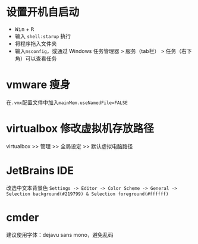 # 设置开机自启动
- <kbd>Win</kbd> + <kbd>R</kbd>
- 输入 `shell:starup` 执行
- 将程序拖入文件夹
- 输入`msconfig`，或通过 Windows 任务管理器 > 服务（tab栏） > 任务（右下角）可以查看任务

# vmware 瘦身
在`.vmx`配置文件中加入`mainMem.useNamedFile=FALSE`

# virtualbox 修改虚拟机存放路径
virtualbox >> 管理 >> 全局设定 >> 默认虚拟电脑路径

# JetBrains IDE
改选中文本背景色 `Settings -> Editor -> Color Scheme -> General -> Selection background(#219799) & Selection foreground(#ffffff)`

# cmder
建议使用字体：dejavu sans mono，避免乱码
